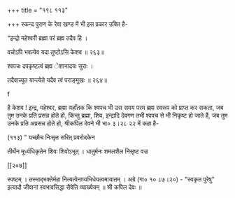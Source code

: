 +++
title = "१९८ ११३"

+++
स्कन्द पुराण के रेवा खण्ड में भी इस प्रकार उक्ति है- 

"इन्द्रो महेश्वरी ब्रह्मा परं ब्रह्म तदैव हि । 

वचोऽपि भवत्येव यदा तुष्टोऽसि केशव ॥ २६३॥ 

श्वपचः दपकृष्टत्वं ब्रह्म ेशानादयः सुराः । 

तदैवाच्युत यान्त्येते यदैव त्वं पराङ्मुखः ॥ २६४॥ 

f 

है केशव ! इन्द्र, महेश्वर, ब्रह्मा यहाँतक कि श्वपच भी उस समय परम ब्रह्म स्वरूप को प्राप्त कर सकता, जब तुम उनके प्रति प्रसन्न होते हो, किन्तु ब्रह्मा, शिव, इन्द्रादि देवगण तभी श्वपच से भी निकृष्ट हो जाते हैं, जब तुम उनके प्रति अप्रसन्न होते हो, श्रीकपिल देवने भी भा० ३।२८ २२ में कहा है- 

(११३) " यच्छौच निःसृत सरित् प्रवरोदकेन 

तीर्थेन मूर्ध्यधिकृतेन शिवः शिवोऽभूत् । धातुर्मनः शमलशैल निसृष्ट वज्र 



[[२०७]]

स्पष्टम् । तस्माद्भक्तेर्महा नित्यत्वेनाप्यभिधेयत्वमायातम् । अग्रे (गा० १० ८७।२०) - "स्वकृत पुरेषु" इत्यादौ जीवानां स्वभावसिद्धा सैवेति व्याख्येयम् ॥ श्री कपिल देवः ॥ 
